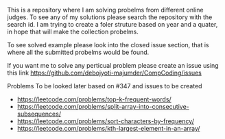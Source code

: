 This is a repository where I am solving probelms from different online judges. To see any of my solutions please search the repository with the search id. I am trying to create a foler struture based on year and a quater, in hope that will make the collection probelms. 

To see solved example please look into the closed issue section, that is where all the submitted probelms would be found.

If you want me to solve any perticual problem please create an issue using this link https://github.com/debojyoti-majumder/CompCoding/issues

Problems To be looked later based on #347 and issues to be created 

- https://leetcode.com/problems/top-k-frequent-words/
- https://leetcode.com/problems/split-array-into-consecutive-subsequences/
- https://leetcode.com/problems/sort-characters-by-frequency/
- https://leetcode.com/problems/kth-largest-element-in-an-array/
